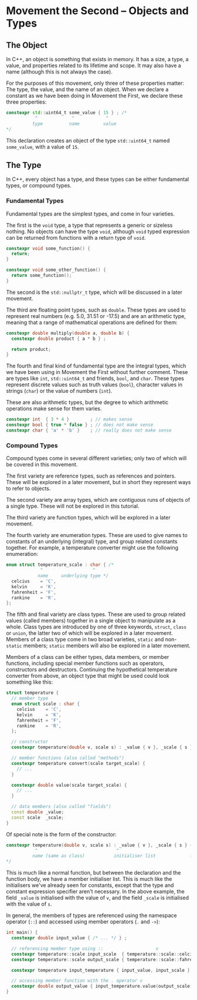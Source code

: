 # Movement the Second – Objects and Types

## The Object

In C++, an object is something that exists in memory. It has a size, a type, a value, and properties related to its lifetime and scope. It may also have a name (although this is not always the case).

For the purposes of this movement, only three of these properties matter: The type, the value, and the name of an object. When we declare a constant as we have been doing in Movement the First, we declare these three properties:

```c++
constexpr std::uint64_t some_value { 15 } ; /*
           ^             ^            ^
          type          name         value
*/
```

This declaration creates an object of the type `std::uint64_t` named `some_value`, with a value of `15`.

## The Type

In C++, every object has a type, and these types can be either fundamental types, or compound types.

### Fundamental Types

Fundamental types are the simplest types, and come in four varieties.

The first is the `void` type, a type that represents a generic or sizeless nothing. No objects can have the type `void`, although `void` typed expression can be returned from functions with a return type of `void`.

```c++
constexpr void some_function() {
  return;
}

constexpr void some_other_function() {
  return some_function();
}
```

The second is the `std::nullptr_t` type, which will be discussed in a later movement.

The third are floating point types, such as `double`. These types are used to represent real numbers (e.g. 5.0, 31.51 or -17.5) and are an arithmetic type, meaning that a range of mathematical operations are defined for them:

```c++
constexpr double multiply(double a, double b) {
  constexpr double product { a * b } ;

  return product;
}
```

The fourth and final kind of fundamental type are the integral types, which we have been using in Movement the First without further comment. These are types like `int`, `std::uint64_t` and friends, `bool`, and `char`. These types represent discrete values such as truth values (`bool`), character values in strings (`char`) or the value of numbers (`int`).

These are also arithmetic types, but the degree to which arithmetic operations make sense for them varies.

```c++
constexpr int  { 3 * 4 }        ; // makes sense
constexpr bool { true * false } ; // does not make sense
constexpr char { 'a' * 'b' }    ; // really does not make sense
```

### Compound Types

Compound types come in several different varieties; only two of which will be covered in this movement.

The first variety are reference types, such as references and pointers. These will be explored in a later movement, but in short they represent ways to refer to objects.

The second variety are array types, which are contiguous runs of objects of a single type. These will not be explored in this tutorial.

The third variety are function types, which will be explored in a later movement.

The fourth variety are enumeration types. These are used to give names to constants of an underlying (integral) type, and group related constants together. For example, a temperature converter might use the following enumeration:

```c++
enum struct temperature_scale : char { /*
             ^                   ^
            name     underlying type */
  celcius    = 'C',
  kelvin     = 'K',
  fahrenheit = 'F',
  rankine    = 'R',
};
```

The fifth and final variety are class types. These are used to group related values (called members) together in a single object to manipulate as a whole. Class types are introduced by one of three keywords, `struct`, `class` or `union`, the latter two of which will be explored in a later movement. Members of a class type come in two broad varieties, `static` and non-`static` members; `static` members will also be explored in a later movement.

Members of a class can be either types, data members, or member functions, including special member functions such as operators, constructors and destructors. Continuing the hypothetical temperature converter from above, an object type that might be used could look something like this:

```c++
struct temperature {
  // member type
  enum struct scale : char {
    celcius    = 'C',
    kelvin     = 'K',
    fahrenheit = 'F',
    rankine    = 'R',
  };

  // constructor
  constexpr temperature(double v, scale s) : _value { v }, _scale { s } { }

  // member functions (also called "methods")
  constexpr temperature convert(scale target_scale) {
    // ...
  }

  constexpr double value(scale target_scale) {
    // ...
  }

  // data members (also called "fields")
  const double _value;
  const scale  _scale;
}
```

Of special note is the form of the constructor:

```c++
constexpr temperature(double v, scale s) : _value { v }, _scale { s } { } /*
           ^                              ^                            ^
          name (same as class)           initialiser list             function body
*/
```

This is much like a normal function, but between the declaration and the function body, we have a member initialiser list. This is much like the initialisers we've already seen for constants, except that the type and constant expression specifier aren't necessary. In the above example, the field `_value` is initialised with the value of `v`, and the field `_scale` is initialised with the value of `s`.

In general, the members of types are referenced using the namespace operator (`::`) and accessed using member operators (`.` and `->`):

```c++
int main() {
  constexpr double input_value { /* ... */ } ;

  // referencing member type using ::                    v
  constexpr temperature::scale input_scale  { temperature::scale::celcius    } ;
  constexpr temperature::scale output_scale { temperature::scale::fahrenheit } ;

  constexpr temperature input_temperature { input_value, input_scale };

  // accessing member function with the . operator v
  constexpr double output_value { input_temperature.value(output_scale) } ;
}
```
